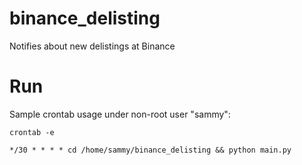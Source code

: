# binance_delisting
Notifies about new delistings at Binance

# Run
Sample crontab usage under non-root user "sammy":

```
crontab -e
```

```
*/30 * * * * cd /home/sammy/binance_delisting && python main.py
```
